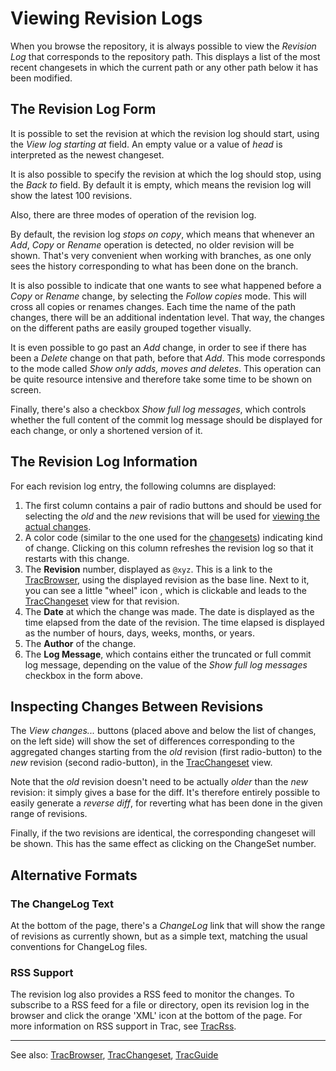 # Viewing Revision Logs


When you browse the repository, it is always possible to view the *Revision Log* that corresponds to the repository path. This displays a list of the most recent changesets in which the current path or any other path below it has been modified.

## The Revision Log Form


It is possible to set the revision at which the revision log should start, using the *View log starting at* field. An empty value or a value of *head* is interpreted as the newest changeset. 


It is also possible to specify the revision at which the log should stop, using the *Back to* field. By default it is empty, 
which means the revision log will show the latest 100 revisions.


Also, there are three modes of operation of the revision log.


By default, the revision log *stops on copy*, which means that whenever an *Add*, *Copy* or *Rename* operation is detected, no older revision will be shown. That's very convenient when working with branches, as one only sees the history corresponding to what has been done on the branch.


It is also possible to indicate that one wants to see what happened before a *Copy* or *Rename* change, by selecting the 
*Follow copies* mode. This will cross all copies or renames changes.
Each time the name of the path changes, there will be an additional indentation level. That way, the changes on the different paths are easily grouped together visually.


It is even possible to go past an *Add* change, in order to see if there has been a *Delete* change on that path, before 
that *Add*. This mode corresponds to the mode called *Show only adds, moves and deletes*. This operation can be quite resource intensive and therefore take some time to be shown on screen.


Finally, there's also a checkbox *Show full log messages*, which controls whether the full content of the commit log message
should be displayed for each change, or only a shortened version of it.

## The Revision Log Information


For each revision log entry, the following columns are displayed:

1. The first column contains a pair of radio buttons and should be used 
  for selecting the *old* and the *new* revisions that will be 
  used for [viewing the actual changes](trac-revision-log#).
1. A color code (similar to the one used for the
  [changesets](trac-changeset#changeset-header)) indicating kind of change.
  Clicking on this column refreshes the revision log so that it restarts
  with this change.
1. The **Revision** number, displayed as `@xyz`.
  This is a link to the [TracBrowser](trac-browser), using the displayed revision as the base line.
  Next to it, you can see a little "wheel" icon [](/trac/ghc/chrome/site/../common/changeset.png),  which is clickable and leads to the [TracChangeset](trac-changeset) view for that revision.
1. The **Date** at which the change was made.
  The date is displayed as the time elapsed from the date of the revision. The time
  elapsed is displayed as the number of hours, days, weeks, months, or years.
1. The **Author** of the change.
1. The **Log Message**, which contains either the truncated or full commit 
  log message, depending on the value of the *Show full log messages* 
  checkbox in the form above.


    


## Inspecting Changes Between Revisions


The *View changes...* buttons (placed above and below the list of changes, on the left side) will show the set of differences
corresponding to the aggregated changes starting from the *old* revision (first radio-button) to the *new* revision (second
radio-button), in the [TracChangeset](trac-changeset) view.


Note that the *old* revision doesn't need to be actually *older* than the *new* revision: it simply gives a base
for the diff. It's therefore entirely possible to easily generate a *reverse diff*, for reverting what has been done
in the given range of revisions.


Finally, if the two revisions are identical, the corresponding changeset will be shown. This has the same effect as clicking on the ChangeSet number.

## Alternative Formats

### The ChangeLog Text


At the bottom of the page, there's a *ChangeLog* link that will show the range of revisions as currently shown, but as a simple text, matching the usual conventions for ChangeLog files.

### RSS Support


The revision log also provides a RSS feed to monitor the changes. To subscribe to a RSS feed for a file or directory, open its
revision log in the browser and click the orange 'XML' icon at the bottom of the page. For more information on RSS support in Trac, see [TracRss](trac-rss).

---



See also: [TracBrowser](trac-browser), [TracChangeset](trac-changeset), [TracGuide](trac-guide)


